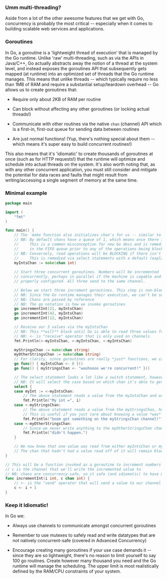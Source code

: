 ### Umm multi-threading?

Aside from a lot of the other awesome features that we get with Go, concurrency is probably the most critical -- especially when it comes to building scalable web services and applications.

### Goroutines

In Go, a goroutine is a 'lightweight thread of execution' that is managed by the Go runtime. Unlike 'raw' multi-threading, such as via the APIs in Java/C++, Go actually abstracts away the notion of a thread at the system level, and instead exposes the goroutines API that subsequently gets mapped (at runtime) into an optimized set of threads that the Go runtime manages. This means that unlike threads -- which typically require no less than 1MB of RAM and require a substantial setup/teardown overhead -- Go allows us to create goroutines that:

* Require only about 2KB of RAM per routine

* Can block without affecting any other goroutines (or locking actual threads!)

* Communicate with other routines via the native `chan` (channel) API which is a first-in, first-out queue for sending data between routines

* Are just normal functions! (Yup, there's nothing special about them -- which means it's super easy to build concurrent routines!)

This also means that it's 'idiomatic' to create thousands of goroutines at once (such as for HTTP requests!) that the runtime will optimize and schedule into actual threads on the system. It's also worth noting that, as with any other concurrent application, you must still consider and mitigate the potential for data races and faults that might result from writing/accessing a single segment of memory at the same time.

### Minimal example

```go
package main

import (
    "fmt"
)

func main() {
    // The `make function also initializes chan's for us -- similar to how it does so for maps and slices!
    // NB: By default chans have a queue of 1, which means once there is a value in the queue, it will **BLOCK** all further write actions, until the value is read.
    //     This is a common misconception for new Go devs and is remedied by supplying an integer length for the queue so that you can have a number of values stored
    //     in the FIFO queue prior to any of the operations being blocked.
    // NB: Conversely, read operations will be BLOCKING if there isn't a value to be read from the chan.
    //     This is remedied via select statements with a default (explained below)
    myIntsChan := make(chan int)
    
    // Start three concurrent goroutines. Numbers will be incremented
    // concurrently, perhaps in parallel if the machine is capable and
    // properly configured. All three send to the same channel.

    // Below we start three increment goroutines. This step is non-blocking, so execution in this function will continue without waiting for the incrementInt funcs to return
    // NB: Since the Go runtime manages their execution, we can't be sure which goroutines will start in what order and which or how many actual threads will be used
    // NB: Chans are passed by reference
    // NB: The go notation is how we invoke goroutines
    go incrementInt(21, myIntsChan)
    go incrementInt(42, myIntsChan)
    go incrementInt(12, myIntsChan)

    // Receive our 3 values via the myIntsChan
    // NB: This **will** block until Go is able to read three values from the myIntsChan!
    // NB: <- is "receive" operator that is only used on channels
    fmt.Println(<-myIntsChan, <-myIntsChan, <-myIntsChan)

    myStringsChan := make(chan string)
    myOtherStringsChan := make(chan string)
    // For clarity, since goroutines are really *just* functions, we can even write them inline like so
    go func() { myIntsChan <- 0 }()
    go func() { myStringsChan <- "woohoooo we're concurrent!" }()

    // The select statement looks a lot like a switch statement, however, it's only used for choosing a value from a set of channels
    // NB: It will select the case based on which chan it's able to get a value from first, and it's blocking (unless you give it a default case that would execute if none of the channels already have values that are ready to be read)
    select {
    case myInt := <-myIntsChan:
        // The above statement reads a value from the myIntsChan and writes it to our variable myInt
        fmt.Println("My int =", i)
    case <-myStringsChan:
        // The above statement reads a value from the myStringsChan, however, it discards it
        // This is useful if you just care about knowing a value *was* received -- not necessarily what that value is
        fmt.Println("boom got something on the myStringsChan channel!")
    case <-myOtherStringsChan:
        // Since we never write anything to the myOtherStringsChan channel, this case would never happen
        fmt.Println("didn't happen.")
    }

    // We now know that one value was read from either myIntsChan or myStringsChan
    // The chan that hadn't had a value read off of it will remain blocked
}

// This will be a function invoked as a goroutine to increment numbers
// c is the channel that we'll write the incremented value to
// NB: chans are concurrency-safe, so it safe (and idiomatic) to have many routines writing to a single chan from which values are subsequently read
func incrementInt(i int, c chan int) {
    // <- is the "send" operator that will send a value to our channel
    c <- i + 1
}

```

### Keep it Idiomatic!

In Go we:

* Always use channels to communicate amongst concurrent goroutines

* Remember to use mutexes to safely read and write datatypes that are not natively concurrent-safe (covered in Advanced Concurrency)

* Encourage creating many goroutines if your use case demands it -- since they are so lightweight, there's no reason to limit yourself to say 100 go routines. Create however many thousand you need and the Go runtime will manage the scheduling. The upper limit is most realistically defined by the RAM/CPU constraints of your system.

